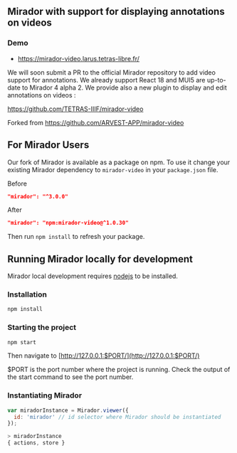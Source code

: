 ## Mirador with support for displaying annotations on videos

### Demo
- https://mirador-video.larus.tetras-libre.fr/

We will soon submit a PR to the official Mirador repository to add video support for annotations.
We already support React 18 and MUI5 are up-to-date to Mirador 4 alpha 2. We provide also a new plugin to display and edit annotations on videos : 

https://github.com/TETRAS-IIIF/mirador-video

Forked from https://github.com/ARVEST-APP/mirador-video

## For Mirador Users

Our fork of Mirador is available as a package on npm.
To use it change your existing Mirador dependency to `mirador-video` in your `package.json` file.

Before
```json
"mirador": "^3.0.0"
```

After
```json
"mirador": "npm:mirador-video@^1.0.30"
```

Then run `npm install` to refresh your package.


## Running Mirador locally for development

Mirador local development requires [nodejs](https://nodejs.org/en/download/) to be installed.

### Installation

```sh
npm install
```

### Starting the project

```sh
npm start
```

Then navigate to [http://127.0.0.1:$PORT/](http://127.0.0.1:$PORT/)

$PORT is the port number where the project is running. Check the output of the start command to see the port number.

### Instantiating Mirador

```javascript
var miradorInstance = Mirador.viewer({
  id: 'mirador' // id selector where Mirador should be instantiated
});

> miradorInstance
{ actions, store }
```
